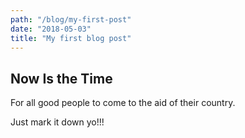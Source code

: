 ```yaml
---
path: "/blog/my-first-post"
date: "2018-05-03"
title: "My first blog post"
---
```




## Now Is the Time

For all good people to come to the aid of their country.

Just mark it down yo!!!
